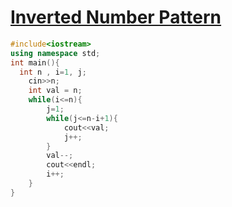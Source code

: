 # [Inverted Number Pattern](https://github.com/Nitin-GH/Coding-ninjas/blob/master/Lecture%205%20Patterns%202/Inverted%20Number%20Pattern)

```cpp
#include<iostream>
using namespace std;
int main(){
  int n , i=1, j;
    cin>>n;
    int val = n;
    while(i<=n){
        j=1;
        while(j<=n-i+1){
            cout<<val;
            j++;
        }
        val--;
        cout<<endl;
        i++;
    }
}
